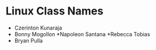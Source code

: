 # Linux Class Names


* Czerinton Kunaraja
* Bonny Mogollon
*Napoleon Santana
*Rebecca Tobias
* Bryan Pulla


